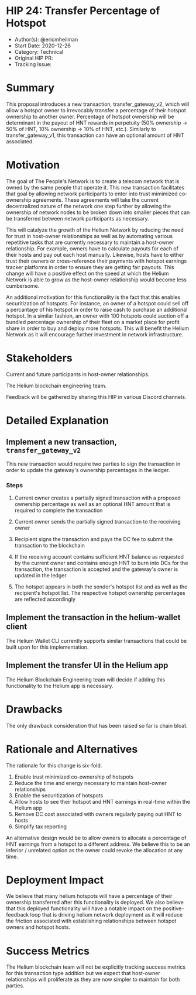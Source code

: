 # HIP 24: Transfer Percentage of Hotspot

- Author(s): @ericmheilman
- Start Date: 2020-12-26
- Category: Technical
- Original HIP PR: <!-- leave this empty; maintainer will fill in ID of this pull request -->
- Tracking Issue: <!-- leave this empty; maintainer will create a discussion issue -->

# Summary
[summary]: #summary

This proposal introduces a new transaction, transfer_gateway_v2, which will
allow a hotspot owner to irrevocably transfer a percentage of their hotspot 
ownership to another owner. Percentage of hotspot ownership will be determinant in the payout of
HNT rewards in perpetuity (50% ownership -> 50% of HNT, 10% ownership -> 10% of HNT, etc.).
Similarly to transfer_gateway_v1, this transaction can have an optional amount of HNT associated.

# Motivation
[motivation]: #motivation

The goal of The People's Network is to create a telecom network that is owned by the same people
that operate it. This new transaction facilitates that goal by allowing network participants 
to enter into trust mimimized co-ownership agreements. These agreements will take the 
current decentralized nature of the network one step further by allowing the ownership of network 
nodes to be broken down into smaller pieces that can be transferred between network participants as necessary.

This will catalyze the growth of the Helium Network by reducing the need
for trust in host-owner relationships as well as by automating various repetitive tasks that are currently 
necessary to maintain a host-owner relationship. For example, owners have to calculate payouts for each 
of their hosts and pay out each host manually. Likewise, hosts have to either trust their owners or
cross-reference their payments with hotspot earnings tracker platforms in order to ensure they are getting 
fair payouts. This change will have a positive effect on the speed 
at which the Helium Network is able to grow as the host-owner relationship would become less cumbersome.

An additional motivation for this functionality is the fact that this enables
securitization of hotspots. For instance, an owner of a hotspot could sell off a percantage of his
hotspot in order to raise cash to purchase an additional hotspot. In a similar fashion, an owner 
with 100 hotspots could auction off a bundled percentage ownership of their fleet on a market place
for profit share in order to buy and deploy more hotspots. This will benefit the Helium Network as 
it will encourage further investment in network infrastructure.


# Stakeholders
[stakeholders]: #stakeholders

Current and future participants in host-owner relationships.

The Helium blockchain engineering team.

Feedback will be gathered by sharing this HIP in various Discord channels.


# Detailed Explanation
[detailed-explanation]: #detailed-explanation

## Implement a new transaction, `transfer_gateway_v2`

This new transaction would require two parties to sign the transaction in order to
update the gateway's ownership percentages in the ledger. 

### Steps

1. Current owner creates a partially signed transaction with a proposed ownership
percentage as well as an optional HNT amount that is required to complete the transaction

2. Current owner sends the partially signed transaction to the receiving owner

3. Recipient signs the transaction and pays the DC fee to submit the transaction to the blockchain

4. If the receiving account contains sufficient HNT balance as requested by the current
owner and contains enough HNT to burn into DCs for the transaction, the transaction
is accepted and the gateway's owner is updated in the ledger

5. The hotspot appears in both the sender's hotspot list and as well as the recipient's
hotspot list. The respective hotspot ownership percentages are reflected accordingly

## Implement the transaction in the helium-wallet client

The Helium Wallet CLI currently supports similar transactions that could be built upon for this implementation.

## Implement the transfer UI in the Helium app

The Helium Blockchain Engineering team will decide if adding this functionality to the Helium app is necessary.




# Drawbacks
[drawbacks]: #drawbacks

The only drawback consideration that has been raised so far is chain bloat.

# Rationale and Alternatives
[alternatives]: #rationale-and-alternatives


The rationale for this change is six-fold.

1. Enable trust minimized co-ownership of hotspots
2. Reduce the time and energy necessary to maintain host-owner relationships
3. Enable the securitization of hotspots
4. Allow hosts to see their hotspot and HNT earnings in real-time within the Helium app
5. Remove DC cost associated with owners regularly paying out HNT to hosts
6. Simplify tax reporting

An alternative design would be to allow owners to allocate a percentage of HNT earnings from a
hotspot to a different address. We believe this to be an inferior / unrelated option as the owner could revoke
the allocation at any time.


# Deployment Impact
[deployment-impact]: #deployment-impact

We believe that many helium hotspots will have a percentage of their ownership
transferred after this functionality is deployed. We also believe that this deployed
functionality will have a notable impact on the positive-feedback loop that is driving
helium network deployment as it will reduce the friction associated with establishing
relationships between hotspot owners and hotspot hosts.



# Success Metrics
[success-metrics]: #success-metrics

The Helium blockchain team will not be explicitly tracking success metrics for this
transaction type addition but we expect that host-owner relationships will proliferate
as they are now simpler to maintain for both parties.
